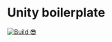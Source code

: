 # Unity boilerplate

[![Build 😎](https://github.com/InfiniBrains/UnityBoilerplate/actions/workflows/main.yml/badge.svg)](https://github.com/InfiniBrains/MedicalImageViewer/actions/workflows/main.yml)

 
